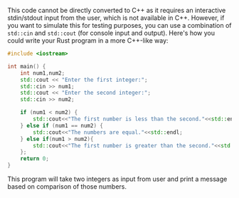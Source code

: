 This code cannot be directly converted to C++ as it requires an interactive stdin/stdout input from the user, which is not available in C++. However, if you want to simulate this for testing purposes, you can use a combination of `std::cin` and `std::cout` (for console input and output). Here's how you could write your Rust program in a more C++-like way:

```c++
#include <iostream>

int main() {
    int num1,num2;
    std::cout << "Enter the first integer:";
    std::cin >> num1;
    std::cout << "Enter the second integer:";
    std::cin >> num2;

    if (num1 < num2) {
        std::cout<<"The first number is less than the second."<<std::endl;
    } else if (num1 == num2) {
        std::cout<<"The numbers are equal."<<std::endl;
    } else if(num1 > num2){
        std::cout<<"The first number is greater than the second."<<std::endl;
    };
    return 0;
}
```
This program will take two integers as input from user and print a message based on comparison of those numbers.
